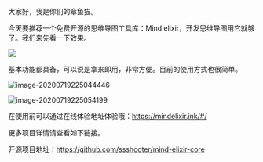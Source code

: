大家好，我是你们的章鱼猫。

今天要推荐一个免费开源的思维导图工具库：Mind elixir，开发思维导图用它就够了。我们来先看一下效果。

![](https://7465-test-3c9b5e-1-1301419220.tcb.qcloud.la/mac_github_images/compress_screenshot.png)

基本功能都具备，可以说是拿来即用，非常方便。目前的使用方式也很简单。

![image-20200719225044446](https://7465-test-3c9b5e-1-1301419220.tcb.qcloud.la/mac_github_images/compress_image-20200719225044446.png)

![image-20200719225054199](https://7465-test-3c9b5e-1-1301419220.tcb.qcloud.la/mac_github_images/compress_image-20200719225054199.png)

在使用前可以通过在线体验地址体验哦：https://mindelixir.ink/#/

更多项目详情请查看如下链接。

开源项目地址：https://github.com/ssshooter/mind-elixir-core